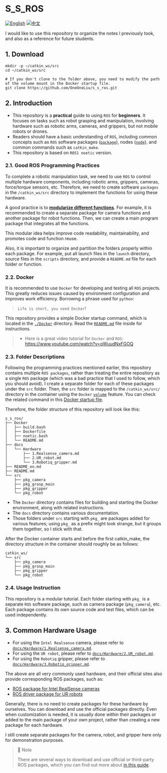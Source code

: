# S_S_ROS

[![English](https://img.shields.io/badge/README-English-blue)](README_en.md)
[![中文](https://img.shields.io/badge/README-中文-orange)](README.md)

I would like to use this repository to organize the notes I previously took, and also as a reference for future students.

## 1. Download
```bash{.line-numbers}
mkdir -p ~/catkin_ws/src
cd ~/catkin_ws/src

# If you don't clone to the folder above, you need to modify the path of the volume mount in the Docker startup file.
git clone https://github.com/OneOneLiu/s_s_ros.git
```

## 2. Introduction

- This repository is a **practical** guide to using `ROS` for **beginners**. It focuses on tasks such as robot grasping and manipulation, involving hardware such as robotic arms, cameras, and grippers, but not mobile robots or drones.
- Readers should have a basic understanding of `ROS`, including common concepts such as `ROS` software packages ([`package`](https://wiki.ros.org/Packages)), nodes ([`node`](https://wiki.ros.org/ROS/Tutorials/UnderstandingNodes)), and common commands such as `catkin_make`.
- This repository is based on `ROS1 noetic` version.

### 2.1. Good ROS Programming Practices
To complete a robotic manipulation task, we need to use `ROS` to control multiple hardware components, including robotic arms, grippers, cameras, force/torque sensors, etc. Therefore, we need to create software `packages` in the `/catkin_ws/src` directory to implement the functions for using these hardware.

A good practice is to [**modularize different functions**](https://answers.ros.org/question/364674/how-to-properly-structure-a-ros-package/). For example, it is recommended to create a separate package for camera functions and another package for robot functions. Then, we can create a main program package that integrates all the functions.

This modular idea helps improve code readability, maintainability, and promotes code and function reuse.

Also, it is important to organize and partition the folders properly within each package. For example, put all launch files in the `launch` directory, source files in the `scripts` directory, and provide a `README.md` file for each folder or function.

### 2.2. Docker
It is recommended to use `Docker` for  developing and testing all `ROS` projects. This greatly reduces issues caused by environment configuration and improves work efficiency. Borrowing a phrase used for `python`:
> `Life is short, you need Docker`!

This repository provides a simple Docker startup command, which is located in the [`./Docker`](Docker) directory. Read the [`README.md`](Docker/README.md) file inside for instructions.

> - Here is a great video tutorial for `Docker` and `ROS`: https://www.youtube.com/watch?v=qWuudNxFGOQ

### 2.3. Folder Descriptions

Following the programming practices mentioned earlier, this repository contains multiple `ROS packages`, rather than treating the entire repository as a single `ROS` package (which was a bad practice that I used to follow, which you should avoid). I create a separate folder for each of these packages under the `src` folder. Then, the `src` folder is mapped to the `/catkin_ws/src/` directory in the container using the `Docker` [`volume`](https://docs.docker.com/storage/volumes/) feature. You can check the related command in this [Docker startup file](Docker/noetic.bash).

Therefore, the folder structure of this repository will look like this:

```bash{.line-numbers}
s_s_ros/
├── Docker
│   ├── build.bash
│   ├── Dockerfile
│   ├── noetic.bash
│   └── README.md
├── docs
│   └── Hardware
│       ├── 1.Realsense_camera.md
│       ├── 2.UR_robot.md
│       └── 3.Robotiq_gripper.md
├── README_en.md
├── README.md
└── src
    ├── pkg_camera
    ├── pkg_grasp_main
    ├── pkg_gripper
    └── pkg_robot
```

- The `Docker` directory contains files for building and starting the Docker environment, along with related instructions.
- The `docs` directory contains various documentation.
- Those folders under `src` starting with `pkg_` are packages added for various features; using `pkg_` as a prefix might look strange, but it groups them together, so I stick with that.

After the Docker container starts and before the first catkin_make, the directory structure in the container should roughly be as follows:
```bash{.line-numbers}
catkin_ws/
└── src
    ├── pkg_camera
    ├── pkg_grasp_main
    ├── pkg_gripper
    └── pkg_robot
```

### 2.4. Usage Instruction
This repository is a modular tutorial. Each folder starting with `pkg_` is a separate `ROS` software package, such as camera package (`pkg_camera`), etc. Each package contains its own source code and test files, which can be used independently.
## 3. Common Hardware Usage

- For using the `Intel Realsense` camera, please refer to [`docs/Hardware/1.Realsense_camera.md`](docs/Hardware/1.Realsense_camera.md).
- For using the `UR robot`, please refer to [`docs/Hardware/2.UR_robot.md`](docs/Hardware/2.UR_robot.md).
- For using the `Robotiq` gripper, please refer to [`docs/Hardware/3.Robotiq_gripper.md`](docs/Hardware/3.Robotiq_gripper.md).

The above are all very commonly used hardware, and their official sites also provide corresponding ROS packages, such as:

- [ROS package for Intel RealSense cameras](https://github.com/IntelRealSense/realsense-ros)
- [ROS driver package for UR robots](https://github.com/UniversalRobots/Universal_Robots_ROS_Driver)

Generally, there is no need to create packages for these hardware by ourselves. You can download and use the official packages directly. Even when customization is needed, it is usually done within their packages or added to the main package of your own project, rather than creating a new package for each hardware. 

I still create separate packages for the camera, robot, and gripper here only for demonstration purposes.

> :memo: Note
> 
>There are several ways to download and use official or third-party ROS packages, which you can find out more about [in this guide](docs/ROS_basics/install_ros_packages.md).
